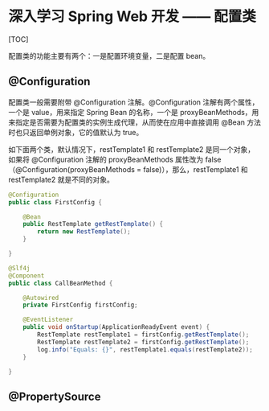 # 深入学习 Spring Web 开发 —— 配置类

[TOC]

配置类的功能主要有两个：一是配置环境变量，二是配置 bean。

## @Configuration

配置类一般需要附带 @Configuration 注解。@Configuration 注解有两个属性，一个是 value，用来指定 Spring Bean 的名称，一个是 proxyBeanMethods，用来指定是否需要为配置类的实例生成代理，从而使在应用中直接调用 @Bean 方法时也只返回单例对象，它的值默认为 true。

如下面两个类，默认情况下，restTemplate1 和 restTemplate2 是同一个对象，如果将 @Configuration 注解的 proxyBeanMethods 属性改为 false （@Configuration(proxyBeanMethods = false)），那么，restTemplate1 和 restTemplate2 就是不同的对象。

```java
@Configuration
public class FirstConfig {

    @Bean
    public RestTemplate getRestTemplate() {
        return new RestTemplate();
    }

}
```

```java
@Slf4j
@Component
public class CallBeanMethod {

    @Autowired
    private FirstConfig firstConfig;

    @EventListener
    public void onStartup(ApplicationReadyEvent event) {
        RestTemplate restTemplate1 = firstConfig.getRestTemplate();
        RestTemplate restTemplate2 = firstConfig.getRestTemplate();
        log.info("Equals: {}", restTemplate1.equals(restTemplate2));
    }

}
```

## @PropertySource

